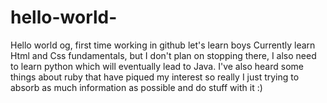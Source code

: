 # hello-world-
Hello world og, first time working in github let's learn boys
Currently learn Html and Css fundamentals, but I don't plan on stopping there, I also need to learn python which will eventually lead to Java. I've also heard some things about ruby that have piqued my interest so really I just trying to absorb as much information as possible and do stuff with it :)

